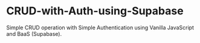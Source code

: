 # CRUD-with-Auth-using-Supabase
Simple CRUD operation with Simple Authentication using Vanilla JavaScript and BaaS (Supabase).
